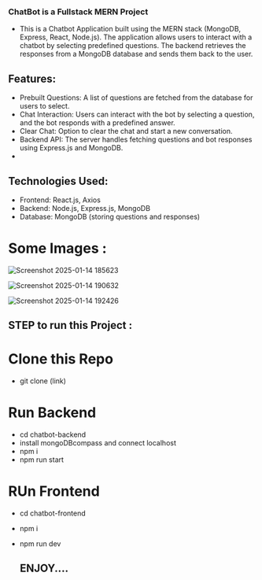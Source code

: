 ### ChatBot is a Fullstack MERN Project
- This is a Chatbot Application built using the MERN stack (MongoDB, Express, React, Node.js). The application allows users to interact with a chatbot by selecting predefined questions. The backend retrieves the responses from a MongoDB database and sends them back to the user.

## Features:
- Prebuilt Questions: A list of questions are fetched from the database for users to select.
- Chat Interaction: Users can interact with the bot by selecting a question, and the bot responds with a predefined answer.
- Clear Chat: Option to clear the chat and start a new conversation.
- Backend API: The server handles fetching questions and bot responses using Express.js and MongoDB.
- 
## Technologies Used:
- Frontend: React.js, Axios
- Backend: Node.js, Express.js, MongoDB
- Database: MongoDB (storing questions and responses)


# Some Images :
![Screenshot 2025-01-14 185623](https://github.com/user-attachments/assets/15e29740-586f-4a69-ad4c-94b5307bb192)

![Screenshot 2025-01-14 190632](https://github.com/user-attachments/assets/dc8c7054-a95e-4c85-b11b-1bd6ea441f89)

![Screenshot 2025-01-14 192426](https://github.com/user-attachments/assets/d3087494-3964-4562-ad8b-0772d9c7b6b6)

## STEP to run this Project :
# Clone this Repo 
- git clone (link)

# Run Backend
- cd chatbot-backend
- install mongoDBcompass and connect localhost
- npm i
- npm run start

# RUn Frontend 
- cd chatbot-frontend
- npm i
- npm run dev

  ## ENJOY....
